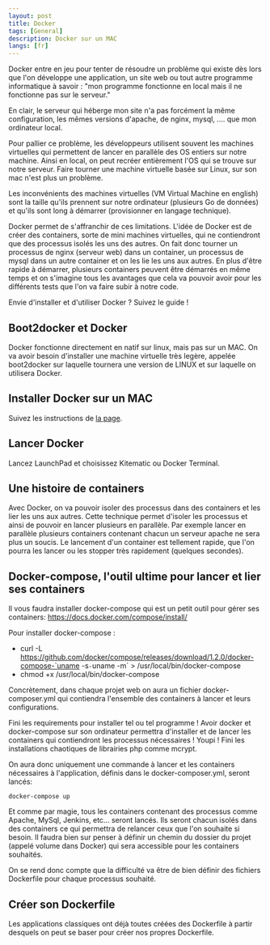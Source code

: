 ```yaml
---
layout: post
title: Docker
tags: [General]
description: Docker sur un MAC
langs: [fr]
---
```


Docker entre en jeu pour tenter de résoudre un problème qui existe dès lors
que l'on développe une application, un site web ou tout autre programme
informatique à savoir : "mon programme fonctionne en local mais il ne fonctionne pas
sur le serveur."

En clair, le serveur qui héberge mon site n'a pas forcément la même
configuration, les mêmes versions d'apache, de nginx, mysql, .... que mon
ordinateur local.

Pour pallier ce problème, les développeurs utilisent souvent les machines
virtuelles qui permettent de lancer en parallèle des OS entiers sur notre
machine. Ainsi en local, on peut recréer entièrement l'OS qui se trouve
sur notre serveur. Faire tourner une machine virtuelle basée sur Linux, sur
son mac n'est plus un problème.

Les inconvénients des machines virtuelles (VM Virtual Machine en english) sont
la taille qu'ils prennent sur notre ordinateur (plusieurs Go de données) et
qu'ils sont long à démarrer (provisionner en langage technique).

Docker permet de s'affranchir de ces limitations. L'idée de Docker est de
créer des containers, sorte de mini machines virtuelles, qui ne
contiendront que des processus isolés les uns des autres. On fait donc
tourner un processus de nginx (serveur web) dans un container, un processus de
mysql dans un autre container et on les lie les uns aux autres. En plus d'être
rapide à démarrer, plusieurs containers peuvent être démarrés en même temps
et on s'imagine tous les avantages que cela va pouvoir avoir pour les différents
tests que l'on va faire subir à notre code.

Envie d'installer et d'utiliser Docker ? Suivez le guide !

Boot2docker et Docker
---------------------

Docker fonctionne directement en natif sur linux, mais pas sur un MAC. On va
avoir besoin d'installer une machine virtuelle très legère, appelée boot2docker
sur laquelle tournera une version de LINUX et sur laquelle on utilisera Docker.

Installer Docker sur un MAC
---------------------------

Suivez les instructions de [la page](http://docs.docker.com/mac/step_one).

Lancer Docker
-------------

Lancez LaunchPad et choisissez Kitematic ou Docker Terminal.

Une histoire de containers
--------------------------

Avec Docker, on va pouvoir isoler des processus dans des containers et les lier
les uns aux autres. Cette technique permet d'isoler les processus et ainsi
de pouvoir en lancer plusieurs en parallèle. Par exemple lancer en parallèle
plusieurs containers contenant chacun un serveur apache ne sera plus un soucis.
Le lancement d'un container est tellement rapide, que l'on pourra les lancer ou
les stopper très rapidement (quelques secondes).

Docker-compose, l'outil ultime pour lancer et lier ses containers
-----------------------------------------------------------------

Il vous faudra installer docker-compose qui est un petit outil pour gérer
ses containers: https://docs.docker.com/compose/install/

Pour installer docker-compose :

- curl -L https://github.com/docker/compose/releases/download/1.2.0/docker-compose-`uname -s`-`uname -m` > /usr/local/bin/docker-compose
- chmod +x /usr/local/bin/docker-compose

Concrètement, dans chaque projet web on aura un fichier docker-composer.yml qui
contiendra l'ensemble des containers à lancer et leurs configurations.

Fini les requirements pour installer tel ou tel programme ! Avoir docker et
docker-compose sur son ordinateur permettra d'installer et de lancer les
containers qui contiendront les processus nécessaires ! Youpi ! Fini les
installations chaotiques de librairies php comme mcrypt.

On aura donc uniquement une commande à lancer et les containers nécessaires à
l'application, définis dans le docker-composer.yml, seront lancés:

    docker-compose up

Et comme par magie, tous les containers contenant des processus comme Apache,
MySql, Jenkins, etc... seront lancés. Ils seront chacun isolés dans des
containers ce qui permettra de relancer ceux que l'on souhaite si besoin. Il
faudra bien sur penser à définir un chemin du dossier du projet (appelé volume
dans Docker) qui sera accessible pour les containers souhaités.

On se rend donc compte que la difficulté va être de bien définir des fichiers
Dockerfile pour chaque processus souhaité.

Créer son Dockerfile
--------------------

Les applications classiques ont déjà toutes créées des Dockerfile à partir
desquels on peut se baser pour créer nos propres Dockerfile.
